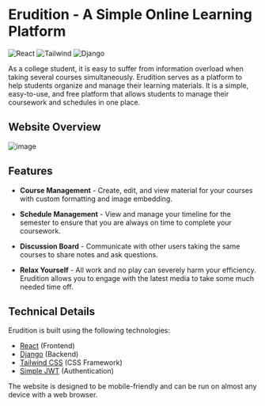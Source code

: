 # Erudition - A Simple Online Learning Platform

![React](https://img.shields.io/badge/React-orange)
![Tailwind](https://img.shields.io/badge/Tailwind-lightgreen)
![Django](https://img.shields.io/badge/Django-blue)

As a college student, it is easy to suffer from information overload when taking several courses simultaneously. Erudition serves as a platform to help students organize and manage their learning materials. It is a simple, easy-to-use, and free platform that allows students to manage their coursework and schedules in one place.

## Website Overview

![image](https://user-images.githubusercontent.com/31612100/210319221-278c0610-7aca-479e-b21c-fdb1e663e9b4.png)

## Features

-   **Course Management** - Create, edit, and view material for your courses with custom formatting and image embedding.

-   **Schedule Management** - View and manage your timeline for the semester to ensure that you are always on time to complete your coursework.

-   **Discussion Board** - Communicate with other users taking the same courses to share notes and ask questions.

-   **Relax Yourself** - All work and no play can severely harm your efficiency. Erudition allows you to engage with the latest media to take some much needed time off.

## Technical Details

Erudition is built using the following technologies:

-   [React](https://reactjs.org/) (Frontend)
-   [Django](https://www.djangoproject.com/) (Backend)
-   [Tailwind CSS](https://tailwindcss.com/) (CSS Framework)
-   [Simple JWT](https://django-rest-framework-simplejwt.readthedocs.io/en/latest/) (Authentication)

The website is designed to be mobile-friendly and can be run on almost any device with a web browser.
